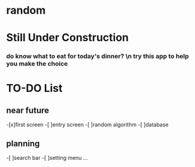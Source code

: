 # random
# Still Under Construction

### do know what to eat for today's dinner? \n try this app to help you make the choice


# TO-DO List
## near future
-[x]first screen
-[ ]entry screen
-[ ]random algorithm
-[ ]database

## planning
-[ ]search bar
-[ ]setting menu
...
